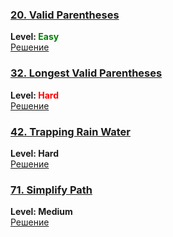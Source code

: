 ### [20. Valid Parentheses](https://leetcode.com/problems/valid-parentheses/description)
**Level: <span style="color:green">Easy</span>**  
[Решение](https://github.com/NeedCookies/LeetCode/blob/main/Stack/Task20.cs)

### [32. Longest Valid Parentheses](https://leetcode.com/problems/longest-valid-parentheses/description)
**Level: <span style="color:Red">Hard</span>**  
[Решение](https://github.com/NeedCookies/LeetCode/blob/main/Stack/Task32.cs)

### [42. Trapping Rain Water](https://leetcode.com/problems/trapping-rain-water/description)
**Level: Hard**  
[Решение](https://github.com/NeedCookies/LeetCode/blob/main/Stack/Task42.cs)

### [71. Simplify Path](https://leetcode.com/problems/simplify-path/description)
**Level: Medium**  
[Решение](https://github.com/NeedCookies/LeetCode/blob/main/Stack/Task71.cs)